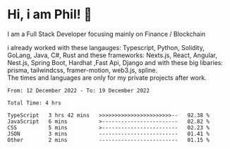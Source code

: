 # Hi, i am Phil! 👋
I am a Full Stack Developer focusing mainly on Finance / Blockchain

i already worked with these langauges: Typescript, Python, Solidity, GoLang, Java, C#, Rust 
and these frameworks: Nexts.js, React, Angular, Nest.js, Spring Boot, Hardhat ,Fast Api, Django and with these big libaries: prisma, tailwindcss, framer-motion, web3.js, spline.  
The times and languages are only for my private projects after work.
<!--START_SECTION:waka-->

```text
From: 12 December 2022 - To: 19 December 2022

Total Time: 4 hrs

TypeScript   3 hrs 42 mins   >>>>>>>>>>>>>>>>>>>>>>>--   92.38 %
JavaScript   6 mins          >------------------------   02.82 %
CSS          5 mins          >------------------------   02.23 %
JSON         3 mins          -------------------------   01.41 %
Other        2 mins          -------------------------   01.15 %
```

<!--END_SECTION:waka-->
